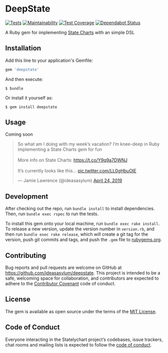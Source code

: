 # DeepState

[![Tests](https://app.codeship.com/projects/79963640-48fa-0137-7372-027095d735c1/status?branch=master)](https://app.codeship.com/projects/79963640-48fa-0137-7372-027095d735c1/status?branch=master) [![Maintainability](https://api.codeclimate.com/v1/badges/521f9df0f0b22032156b/maintainability)](https://codeclimate.com/github/ideasasylum/deepstate/maintainability) [![Test Coverage](https://api.codeclimate.com/v1/badges/521f9df0f0b22032156b/test_coverage)](https://codeclimate.com/github/ideasasylum/deepstate/test_coverage) [![Dependabot Status](https://api.dependabot.com/badges/status?host=github&repo=ideasasylum/deepstate)](https://dependabot.com)


A Ruby gem for implementing [State Charts](https://statecharts.github.io/) with an simple DSL

## Installation

Add this line to your application's Gemfile:

```ruby
gem 'deepstate'
```

And then execute:

    $ bundle

Or install it yourself as:

    $ gem install deepstate

## Usage

Coming soon

<blockquote class="twitter-tweet" data-lang="en"><p lang="en" dir="ltr">So what am I doing with my week’s vacation? I’m knee-deep in Ruby implementing a State Charts gem for fun<br><br>More info on State Charts: <a href="https://t.co/Y9q9a7DWNJ">https://t.co/Y9q9a7DWNJ</a> <br><br>It’s currently looks like this… <a href="https://t.co/LL0gHbuOIE">pic.twitter.com/LL0gHbuOIE</a></p>&mdash; Jamie Lawrence (@ideasasylum) <a href="https://twitter.com/ideasasylum/status/1121069679022419968?ref_src=twsrc%5Etfw">April 24, 2019</a></blockquote>
<script async src="https://platform.twitter.com/widgets.js" charset="utf-8"></script>


## Development

After checking out the repo, run `bundle install` to install dependencies. Then, run `bundle exec rspec` to run the tests. 

To install this gem onto your local machine, run `bundle exec rake install`. To release a new version, update the version number in `version.rb`, and then run `bundle exec rake release`, which will create a git tag for the version, push git commits and tags, and push the `.gem` file to [rubygems.org](https://rubygems.org).

## Contributing

Bug reports and pull requests are welcome on GitHub at https://github.com/ideasasylum/deepstate. This project is intended to be a safe, welcoming space for collaboration, and contributors are expected to adhere to the [Contributor Covenant](http://contributor-covenant.org) code of conduct.

## License

The gem is available as open source under the terms of the [MIT License](https://opensource.org/licenses/MIT).

## Code of Conduct

Everyone interacting in the Statelychart project’s codebases, issue trackers, chat rooms and mailing lists is expected to follow the [code of conduct](https://github.com/ideasasylum/deepstate/blob/master/CODE_OF_CONDUCT.md).
